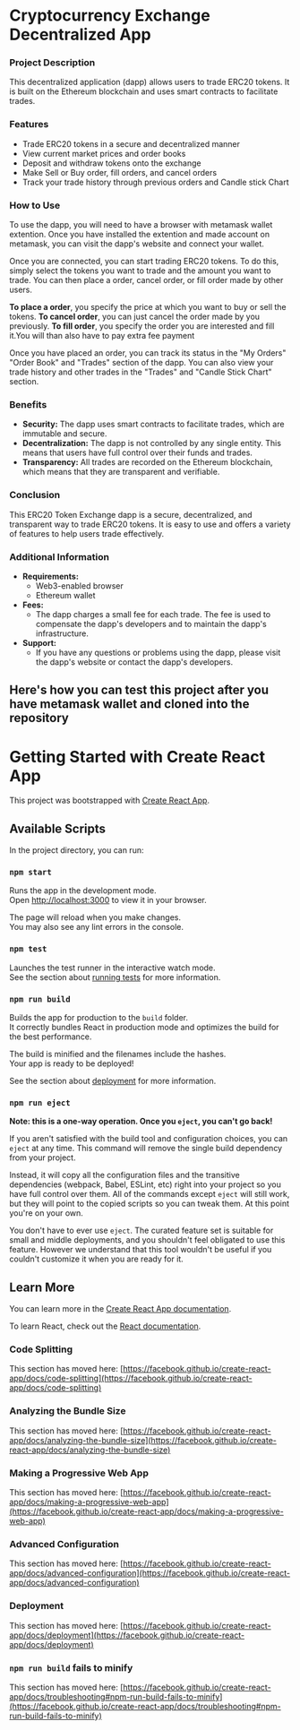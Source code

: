 # Cryptocurrency Exchange Decentralized App

### Project Description

This decentralized application (dapp) allows users to trade ERC20 tokens. It is built on the Ethereum blockchain and uses smart contracts to facilitate trades.

### Features

* Trade ERC20 tokens in a secure and decentralized manner
* View current market prices and order books
* Deposit and withdraw tokens onto the exchange
* Make Sell or Buy order, fill orders, and cancel orders
* Track your trade history through previous orders and Candle stick Chart

### How to Use

To use the dapp, you will need to have a browser with metamask wallet extention. Once you have installed the extention and made account on metamask, you can visit the dapp's website and connect your wallet.

Once you are connected, you can start trading ERC20 tokens. To do this, simply select the tokens you want to trade and the amount you want to trade. You can then place a order, cancel order, or fill order made by other users.

**To place a order**, you specify the price at which you want to buy or sell the tokens.
**To cancel order**, you can just cancel the order made by you previously.
**To fill order**, you specify the order you are interested and fill it.You will than also have to pay extra fee payment

Once you have placed an order, you can track its status in the "My Orders" "Order Book" and "Trades" section of the dapp. You can also view your trade history and other trades in the "Trades" and "Candle Stick Chart" section.

### Benefits

* **Security:** The dapp uses smart contracts to facilitate trades, which are immutable and secure.
* **Decentralization:** The dapp is not controlled by any single entity. This means that users have full control over their funds and trades.
* **Transparency:** All trades are recorded on the Ethereum blockchain, which means that they are transparent and verifiable.

### Conclusion

This ERC20 Token Exchange dapp is a secure, decentralized, and transparent way to trade ERC20 tokens. It is easy to use and offers a variety of features to help users trade effectively.

### Additional Information

* **Requirements:**
    * Web3-enabled browser
    * Ethereum wallet
* **Fees:**
    * The dapp charges a small fee for each trade. The fee is used to compensate the dapp's developers and to maintain the dapp's infrastructure.
* **Support:**
    * If you have any questions or problems using the dapp, please visit the dapp's website or contact the dapp's developers.
## Here's how you can test this project after you have metamask wallet and cloned into the repository
# Getting Started with Create React App

This project was bootstrapped with [Create React App](https://github.com/facebook/create-react-app).

## Available Scripts

In the project directory, you can run:

### `npm start`

Runs the app in the development mode.\
Open [http://localhost:3000](http://localhost:3000) to view it in your browser.

The page will reload when you make changes.\
You may also see any lint errors in the console.

### `npm test`

Launches the test runner in the interactive watch mode.\
See the section about [running tests](https://facebook.github.io/create-react-app/docs/running-tests) for more information.

### `npm run build`

Builds the app for production to the `build` folder.\
It correctly bundles React in production mode and optimizes the build for the best performance.

The build is minified and the filenames include the hashes.\
Your app is ready to be deployed!

See the section about [deployment](https://facebook.github.io/create-react-app/docs/deployment) for more information.

### `npm run eject`

**Note: this is a one-way operation. Once you `eject`, you can't go back!**

If you aren't satisfied with the build tool and configuration choices, you can `eject` at any time. This command will remove the single build dependency from your project.

Instead, it will copy all the configuration files and the transitive dependencies (webpack, Babel, ESLint, etc) right into your project so you have full control over them. All of the commands except `eject` will still work, but they will point to the copied scripts so you can tweak them. At this point you're on your own.

You don't have to ever use `eject`. The curated feature set is suitable for small and middle deployments, and you shouldn't feel obligated to use this feature. However we understand that this tool wouldn't be useful if you couldn't customize it when you are ready for it.

## Learn More

You can learn more in the [Create React App documentation](https://facebook.github.io/create-react-app/docs/getting-started).

To learn React, check out the [React documentation](https://reactjs.org/).

### Code Splitting

This section has moved here: [https://facebook.github.io/create-react-app/docs/code-splitting](https://facebook.github.io/create-react-app/docs/code-splitting)

### Analyzing the Bundle Size

This section has moved here: [https://facebook.github.io/create-react-app/docs/analyzing-the-bundle-size](https://facebook.github.io/create-react-app/docs/analyzing-the-bundle-size)

### Making a Progressive Web App

This section has moved here: [https://facebook.github.io/create-react-app/docs/making-a-progressive-web-app](https://facebook.github.io/create-react-app/docs/making-a-progressive-web-app)

### Advanced Configuration

This section has moved here: [https://facebook.github.io/create-react-app/docs/advanced-configuration](https://facebook.github.io/create-react-app/docs/advanced-configuration)

### Deployment

This section has moved here: [https://facebook.github.io/create-react-app/docs/deployment](https://facebook.github.io/create-react-app/docs/deployment)

### `npm run build` fails to minify

This section has moved here: [https://facebook.github.io/create-react-app/docs/troubleshooting#npm-run-build-fails-to-minify](https://facebook.github.io/create-react-app/docs/troubleshooting#npm-run-build-fails-to-minify)
